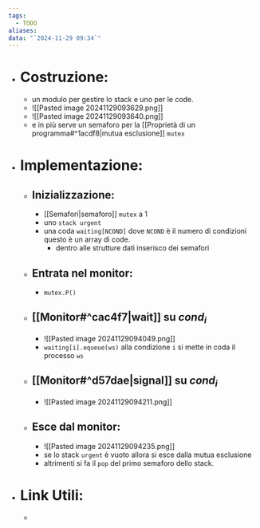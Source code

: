 ```yaml
---
tags:
  - TODO
aliases: 
data: "`2024-11-29 09:34`"
---
```

- # Costruzione:
	- un modulo per gestire lo stack e uno per le code.
	- ![[Pasted image 20241129093629.png]]
	- ![[Pasted image 20241129093640.png]]
	- e in più serve un semaforo per la [[Proprietà di un programma#^1acdf8|mutua esclusione]] `mutex`
- # Implementazione:
	- ## Inizializzazione:
		- [[Semafori|semaforo]] `mutex` a 1
		- uno `stack urgent`
		- una coda `waiting[NCOND]` dove `NCOND` è il numero di condizioni questo è un array di code.
			- dentro alle strutture dati inserisco dei semafori
	- ## Entrata nel monitor:
		- `mutex.P()`
	- ## [[Monitor#^cac4f7|wait]] su $cond_i$
		- ![[Pasted image 20241129094049.png]]
		- `waiting[i].equeue(ws)` alla condizione `i` si mette in coda il processo `ws`
	- ## [[Monitor#^d57dae|signal]] su $cond_i$
		- ![[Pasted image 20241129094211.png]]
	- ## Esce dal monitor:
		- ![[Pasted image 20241129094235.png]]
		- se lo stack `urgent` è vuoto allora si esce dalla mutua esclusione
		- altrimenti si fa il `pop` del primo semaforo dello stack.
- # Link Utili:
	- 